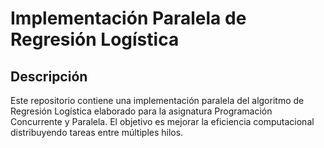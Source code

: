 # Implementación Paralela de Regresión Logística

## Descripción

Este repositorio contiene una implementación paralela del algoritmo de Regresión Logística elaborado para la asignatura Programación Concurrente y Paralela. El objetivo es mejorar la eficiencia computacional distribuyendo tareas entre múltiples hilos.